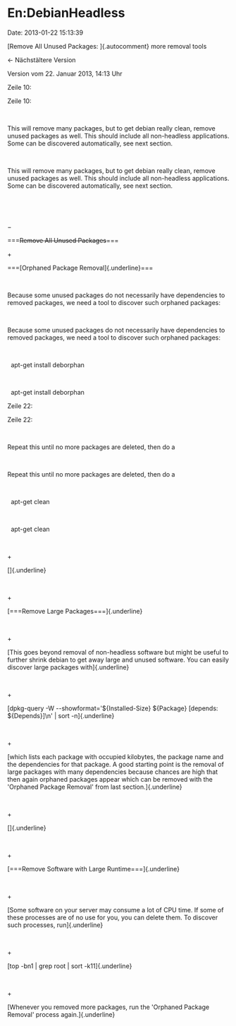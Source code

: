 En:DebianHeadless
=================

Date: 2013-01-22 15:13:39

[Remove All Unused Packages: ]{.autocomment} more removal tools

← Nächstältere Version

Version vom 22. Januar 2013, 14:13 Uhr

Zeile 10:

Zeile 10:

 

<div>

This will remove many packages, but to get debian really clean, remove
unused packages as well. This should include all non-headless
applications. Some can be discovered automatically, see next section.

</div>

 

<div>

This will remove many packages, but to get debian really clean, remove
unused packages as well. This should include all non-headless
applications. Some can be discovered automatically, see next section.

</div>

 

 

−

<div>

===~~Remove All Unused Packages~~===

</div>

\+

<div>

===[Orphaned Package Removal]{.underline}===

</div>

 

<div>

Because some unused packages do not necessarily have dependencies to
removed packages, we need a tool to discover such orphaned packages:

</div>

 

<div>

Because some unused packages do not necessarily have dependencies to
removed packages, we need a tool to discover such orphaned packages:

</div>

 

<div>

  apt-get install deborphan

</div>

 

<div>

  apt-get install deborphan

</div>

Zeile 22:

Zeile 22:

 

<div>

Repeat this until no more packages are deleted, then do a

</div>

 

<div>

Repeat this until no more packages are deleted, then do a

</div>

 

<div>

  apt-get clean

</div>

 

<div>

  apt-get clean

</div>

 

\+

<div>

[]{.underline}

</div>

 

\+

<div>

[===Remove Large Packages===]{.underline}

</div>

 

\+

<div>

[This goes beyond removal of non-headless software but might be useful
to further shrink debian to get away large and unused software. You can
easily discover large packages with]{.underline}

</div>

 

\+

<div>

[dpkg-query -W \--showformat=\'\${Installed-Size} \${Package} \[depends:
\${Depends}\]\\n\' \| sort -n]{.underline}

</div>

 

\+

<div>

[which lists each package with occupied kilobytes, the package name and
the dependencies for that package. A good starting point is the removal
of large packages with many dependencies because chances are high that
then again orphaned packages appear which can be removed with the
\'Orphaned Package Removal\' from last section.]{.underline}

</div>

 

\+

<div>

[]{.underline}

</div>

 

\+

<div>

[===Remove Software with Large Runtime===]{.underline}

</div>

 

\+

<div>

[Some software on your server may consume a lot of CPU time. If some of
these processes are of no use for you, you can delete them. To discover
such processes, run]{.underline}

</div>

 

\+

<div>

[top -bn1 \| grep root \| sort -k11]{.underline}

</div>

 

\+

<div>

[Whenever you removed more packages, run the \'Orphaned Package
Removal\' process again.]{.underline}

</div>

